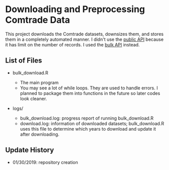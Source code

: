 # Downloading and Preprocessing Comtrade Data

This project downloads the Comtrade datasets, downsizes them, and stores them in a completely automated manner.
I didn't use the [public API](https://comtrade.un.org/data/doc/api/) because it has limit on the number of records. I used the [bulk API](https://comtrade.un.org/data/Doc/api/bulk) instead.

## List of Files

* bulk_download.R
  * The main program
  * You may see a lot of while loops. They are used to handle errors. I planned to package them into functions in the future so later codes look cleaner.

* logs/
  * bulk_download.log: progress report of running bulk_download.R
  * download.log: information of downloaded datasets; bulk_download.R uses this file to determine which years to download and update it after downloading.

## Update History

* 01/30/2019: repository creation
